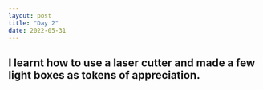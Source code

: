 ```yaml
---
layout: post
title: "Day 2"
date: 2022-05-31 
---
```

I learnt how to use a laser cutter and made a few light boxes as tokens of appreciation. 
---
